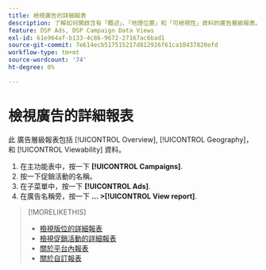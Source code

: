 ```yaml
---
title: 檢視廣告的詳細報表
description: 了解如何開啟含有「概述」、「地理位置」和「可檢視性」資料的廣告層級報表。
feature: DSP Ads, DSP Campaign Data Views
exl-id: 61e964af-b133-4c86-9672-27167ac6bad1
source-git-commit: 7e614ecb517515217d812926f61ca10437820efd
workflow-type: tm+mt
source-wordcount: '74'
ht-degree: 0%

---
```


# 檢視廣告的詳細報表

此 <!--legacy --> 廣告層級報表包括 [!UICONTROL Overview], [!UICONTROL Geography]，和 [!UICONTROL Viewability] 資料。

1. 在主功能表中，按一下 **[!UICONTROL Campaigns]**.
1. 按一下促銷活動的名稱。
1. 在子菜單中，按一下 **[!UICONTROL Ads]**.
1. 在廣告名稱旁，按一下  **... >[!UICONTROL View report]**.

>[!MORELIKETHIS]
>
>* [檢視版位的詳細報表](/help/dsp/campaign-management/placements/placement-view-report.md)
>* [檢視促銷活動的詳細報表](/help/dsp/campaign-management/campaigns/campaign-view-report.md)
>* [關於平台內報表](/help/dsp/campaign-management/reports/campaign-reports-about.md)
>* [關於自訂報表](/help/dsp/reports/report-about.md)

